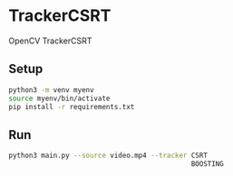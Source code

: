# TrackerCSRT
OpenCV TrackerCSRT


## Setup
```bash
python3 -m venv myenv
source myenv/bin/activate
pip install -r requirements.txt
```

## Run
```bash
python3 main.py --source video.mp4 --tracker CSRT
                                             BOOSTING 
```
